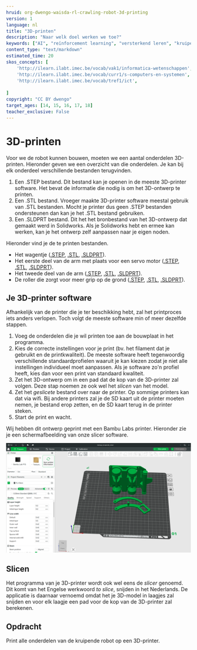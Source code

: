 ```yaml
---
hruid: org-dwengo-waisda-rl-crawling-robot-3d-printing
version: 1
language: nl
title: "3D-printen"
description: "Naar welk doel werken we toe?"
keywords: ["AI", "reïnforcement learning", "versterkend leren", "kruipende robot"]
content_type: "text/markdown"
estimated_time: 20
skos_concepts: [
    'http://ilearn.ilabt.imec.be/vocab/vak1/informatica-wetenschappen', 
    'http://ilearn.ilabt.imec.be/vocab/curr1/s-computers-en-systemen',
    'http://ilearn.ilabt.imec.be/vocab/tref1/ict',

]
copyright: "CC BY dwengo"
target_ages: [14, 15, 16, 17, 18]
teacher_exclusive: False
---
```


# 3D-printen

Voor we de robot kunnen bouwen, moeten we een aantal onderdelen 3D-printen. Hieronder geven we een overzicht van die onderdelen. Je kan bij elk onderdeel verschillende bestanden terugvinden.

1. Een .STEP bestand. Dit bestand kan je openen in de meeste 3D-printer software. Het bevat de informatie die nodig is om het 3D-ontwerp te printen.
2. Een .STL bestand. Vroeger maakte 3D-printer software meestal gebruik van .STL bestanden. Mocht je printer dus geen .STEP bestanden ondersteunen dan kan je het .STL bestand gebruiken.
3. Een .SLDPRT bestand. Dit het het bronbestand van het 3D-ontwerp dat gemaakt werd in Solidworks. Als je Solidworks hebt en ermee kan werken, kan je het ontwerp zelf aanpassen naar je eigen noden.

Hieronder vind je de te printen bestanden.

- Het wagentje ([.STEP](./final_designs/dwengo_kruipende_robot_wielen.STEP), [.STL](./final_designs/dwengo_kruipende_robot_wielen.STL), [.SLDPRT](final_designs/dwengo_kruipende_robot_wielen.SLDPRT)).
- Het eerste deel van de arm met plaats voor een servo motor ([.STEP](final_designs/servo_arm_met_servo.STEP), [.STL](./final_designs/servo_arm_met_servo.STL), [.SLDPRT](final_designs/servo_arm_met_servo.SLDPRT)).
- Het tweede deel van de arm ([.STEP](./final_designs/servo_arm_foot.STEP), [.STL](./final_designs/servo_arm_foot.STL), [.SLDPRT](final_designs/servo_arm_foot.SLDPRT)).
- De roller die zorgt voor meer grip op de grond ([.STEP](./final_designs/servo_arm_roller.STEP), [.STL](./final_designs/servo_arm_roller.STL), [.SLDPRT](final_designs/servo_arm_roller.SLDPRT)).

## Je 3D-printer software

Afhankelijk van de printer die je ter beschikking hebt, zal het printproces iets anders verlopen. Toch volgt de meeste software min of meer dezelfde stappen.

1. Voeg de onderdelen die je wil printen toe aan de bouwplaat in het programma.
2. Kies de correcte instellingen voor je print (bv. het filament dat je gebruikt en de printkwaliteit). De meeste software heeft tegenwoordig verschillende standaardprofielen waaruit je kan kiezen zodat je niet alle instellingen individueel moet aanpassen. Als je software zo'n profiel heeft, kies dan voor een print van standaard kwaliteit. 
3. Zet het 3D-ontwerp om in een pad dat de kop van de 3D-printer zal volgen. Deze stap noemen ze ook wel het *slicen* van het model.
4. Zet het *geslicete* bestand over naar de printer. Op sommige printers kan dat via wifi. Bij andere printers zal je de SD kaart uit de printer moeten nemen, je bestand erop zetten, en de SD kaart terug in de printer steken.
5. Start de print en wacht.

Wij hebben dit ontwerp geprint met een Bambu Labs printer. Hieronder zie je een schermafbeelding van onze slicer software.

![Slicer voorbeeld](img/bambu_studio_example.png)

<div class="dwengo-content sideinfo">
<h2 class="title">Slicen</h2>
<div class="content">
Het programma van je 3D-printer wordt ook wel eens de <em>slicer</em> genoemd. Dit komt van het Engelse werkwoord <em>to slice</em>, snijden in het Nederlands. De applicatie is daarnaar vernoemd omdat het je 3D-model in laagjes zal snijden en voor elk laagje een pad voor de kop van de 3D-printer zal berekenen. 
</div>
</div>

<div class="dwengo-content assignment">
<h2 class="title">Opdracht</h2>
<div class="content">
Print alle onderdelen van de kruipende robot op een 3D-printer.
</div>
</div>